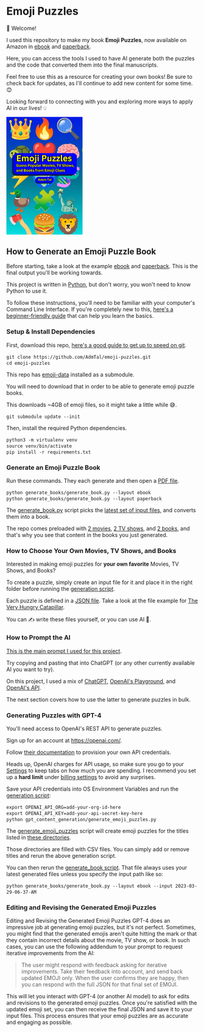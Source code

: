 # Emoji Puzzles

👋 Welcome!

I used this repository to make my book **Emoji Puzzles**, now available on Amazon in [ebook](https://www.amazon.com/dp/B0BZZ7S6JQ) and [paperback](https://www.amazon.com/dp/B0BZFP394J).

Here, you can access the tools I used to have AI generate both the puzzles and the code that converted them into the final manuscripts.

Feel free to use this as a resource for creating your own books! Be sure to check back for updates, as I'll continue to add new content for some time. 😊

Looking forward to connecting with you and exploring more ways to apply AI in our lives! 💡

<a href="https://www.amazon.com/dp/B0BZZ7S6JQ">
  <img src="externally_generated_files/ebook-cover.jpg" width="200" />
<a/>

## How to Generate an Emoji Puzzle Book

Before starting, take a look at the example [ebook](generated_files/manuscripts/2023-03-29-06-37-AM/generated-ebook.pdf) and [paperback](generated_files/manuscripts/2023-03-29-06-37-AM/generated-paperback.pdf). This is the final output you'll be working towards.

This project is written in [Python](https://www.python.org/), but don't worry, you won't need to know Python to use it.

To follow these instructions, you'll need to be familiar with your computer's Command Line Interface. If you're completely new to this, [here's a beginner-friendly guide](https://www.codecademy.com/learn/learn-the-command-line) that can help you learn the basics.

### Setup & Install Dependencies

First, download this repo, [here's a good guide to get up to speed on git](http://rogerdudler.github.io/git-guide/).

```commandline
git clone https://github.com/AdmTal/emoji-puzzles.git
cd emoji-puzzles
```

This repo has [emoji-data](https://github.com/iamcal/emoji-data) installed as a submodule.

You will need to download that in order to be able to generate emoji puzzle books.

This downloads ~4GB of emoji files, so it might take a little while 😅.

```commandline
git submodule update --init
```

Then, install the required Python dependencies.

```commandline
python3 -m virtualenv venv
source venv/bin/activate
pip install -r requirements.txt
```

### Generate an Emoji Puzzle Book

Run these commands. They each generate and then open a [PDF file](https://www.adobe.com/acrobat/about-adobe-pdf.html).

```commandline
python generate_books/generate_book.py --layout ebook
python generate_books/generate_book.py --layout paperback
```

The [generate_book.py](generate_puzzles/generate_emoji_puzzles.py) script picks the [latest set of input files](generated_files/puzzle_pages/2023-03-29-06-37-AM), and converts them into a book.

The repo comes preloaded with [2 movies](generate_puzzles/inputs/movies.csv), [2 TV shows](generate_puzzles/inputs/tv_shows.csv), and [2 books](generate_puzzles/inputs/books.csv), and that's why you see that content in the books you just generated.

### How to Choose Your Own Movies, TV Shows, and Books

Interested in making emoji puzzles for **your own favorite** Movies, TV Shows, and Books?

To create a puzzle, simply create an input file for it and place it in the right folder before running the [generation script](generate_puzzles/generate_emoji_puzzles.py).

Each puzzle is defined in a [JSON file](https://developer.mozilla.org/en-US/docs/Learn/JavaScript/Objects/JSON#no_really_what_is_json). Take a look at the file example for [The Very Hungry Catapillar](generated_files/puzzle_pages/2023-03-29-06-37-AM/books/the-very-hungry-caterpillar.json).

You can ✍️ write these files yourself, or you can use AI 🤖.

### How to Prompt the AI

[This is the main prompt I used for this project](generate_puzzles/prompts.py).

Try copying and pasting that into ChatGPT (or any other currently available AI you want to try).

On this project, I used a mix of [ChatGPT](https://chat.openai.com/chat), [OpenAI's Playground](https://platform.openai.com/playground), and [OpenAI's API](https://platform.openai.com/docs/api-reference).

The next section covers how to use the latter to generate puzzles in bulk.

### Generating Puzzles with GPT-4

You'll need access to OpenAI's REST API to generate puzzles.

Sign up for an account at https://openai.com/.

Follow [their documentation](https://platform.openai.com/docs/api-reference) to provision your own API credentials.

Heads up, OpenAI charges for API usage, so make sure you go to your [Settings](https://platform.openai.com/account/usage) to keep tabs on how much you are spending. I recommend you set up a **hard limit** under [billing settings](https://platform.openai.com/account/billing/limits) to avoid any surprises.

Save your API credentials into OS Environment Variables and run the [generation script](generate_puzzles/generate_emoji_puzzles.py):

```commandline
export OPENAI_API_ORG=add-your-org-id-here
export OPENAI_API_KEY=add-your-api-secret-key-here
python gpt_content_generation/generate_emoji_puzzles.py
```

The [generate_emoji_puzzles](generate_puzzles/generate_emoji_puzzles.py) script will create emoji puzzles for the titles listed in [these directories](generate_puzzles/inputs).

Those directories are filled with CSV files. You can simply add or remove titles and rerun the above generation script.

You can then rerun the [generate_book script](generate_books/generate_book.py). That file always uses your latest generated files unless you specify the input path like so:

```commandline
python generate_books/generate_book.py --layout ebook --input 2023-03-29-06-37-AM
```

### Editing and Revising the Generated Emoji Puzzles
Editing and Revising the Generated Emoji Puzzles
GPT-4 does an impressive job at generating emoji puzzles, but it's not perfect. Sometimes, you might find that the generated emojis aren't quite hitting the mark or that they contain incorrect details about the movie, TV show, or book. In such cases, you can use the following addendum to your prompt to request iterative improvements from the AI:

> The user might respond with feedback asking for iterative improvements. Take their feedback into account, and send back updated EMOJI only. When the user confirms they are happy, then you can respond with the full JSON for that final set of EMOJI.

This will let you interact with GPT-4 (or another AI model) to ask for edits and revisions to the generated emoji puzzles. Once you're satisfied with the updated emoji set, you can then receive the final JSON and save it to your input files. This process ensures that your emoji puzzles are as accurate and engaging as possible.
